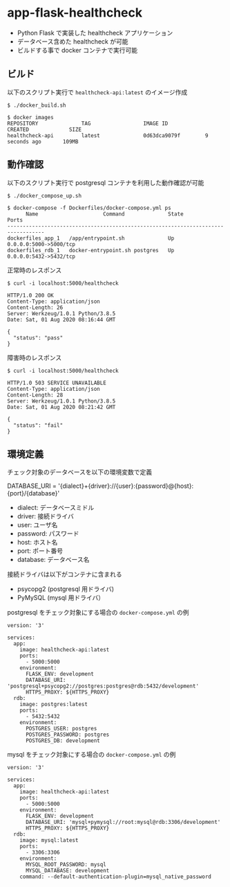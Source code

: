 # app-flask-healthcheck

- Python Flask で実装した healthcheck アプリケーション
- データベース含めた healthcheck が可能
- ビルドする事で docker コンテナで実行可能

## ビルド

以下のスクリプト実行で ```healthcheck-api:latest``` のイメージ作成

```
$ ./docker_build.sh

$ docker images
REPOSITORY              TAG                 IMAGE ID            CREATED             SIZE
healthcheck-api         latest              0d63dca9079f        9 seconds ago       109MB
```

## 動作確認

以下のスクリプト実行で postgresql コンテナを利用した動作確認が可能

```
$ ./docker_compose_up.sh

$ docker-compose -f Dockerfiles/docker-compose.yml ps
      Name                     Command              State           Ports
----------------------------------------------------------------------------------
dockerfiles_app_1   /app/entrypoint.sh              Up      0.0.0.0:5000->5000/tcp
dockerfiles_rdb_1   docker-entrypoint.sh postgres   Up      0.0.0.0:5432->5432/tcp
```

正常時のレスポンス

```
$ curl -i localhost:5000/healthcheck

HTTP/1.0 200 OK
Content-Type: application/json
Content-Length: 26
Server: Werkzeug/1.0.1 Python/3.8.5
Date: Sat, 01 Aug 2020 08:16:44 GMT

{
  "status": "pass"
}
```

障害時のレスポンス

```
$ curl -i localhost:5000/healthcheck

HTTP/1.0 503 SERVICE UNAVAILABLE
Content-Type: application/json
Content-Length: 28
Server: Werkzeug/1.0.1 Python/3.8.5
Date: Sat, 01 Aug 2020 08:21:42 GMT

{
  "status": "fail"
}
```

## 環境定義

チェック対象のデータベースを以下の環境変数で定義

DATABASE_URI = '{dialect}+{driver}://{user}:{password}@{host}:{port}/{database}'

- dialect: データベースミドル
- driver: 接続ドライバ
- user: ユーザ名
- password: パスワード
- host: ホスト名
- port: ポート番号
- database: データベース名

接続ドライバは以下がコンテナに含まれる

- psycopg2 (postgresql 用ドライバ)
- PyMySQL (mysql 用ドライバ）

postgresql をチェック対象にする場合の ```docker-compose.yml``` の例

```
version: '3'

services:
  app:
    image: healthcheck-api:latest
    ports:
      - 5000:5000
    environment:
      FLASK_ENV: development
      DATABASE_URI: 'postgresql+psycopg2://postgres:postgres@rdb:5432/development'
      HTTPS_PROXY: ${HTTPS_PROXY}
  rdb:
    image: postgres:latest
    ports:
      - 5432:5432
    environment:
      POSTGRES_USER: postgres
      POSTGRES_PASSWORD: postgres
      POSTGRES_DB: development
```

mysql をチェック対象にする場合の ```docker-compose.yml``` の例

```
version: '3'

services:
  app:
    image: healthcheck-api:latest
    ports:
      - 5000:5000
    environment:
      FLASK_ENV: development
      DATABASE_URI: 'mysql+pymysql://root:mysql@rdb:3306/development'
      HTTPS_PROXY: ${HTTPS_PROXY}
  rdb:
    image: mysql:latest
    ports:
      - 3306:3306
    environment:
      MYSQL_ROOT_PASSWORD: mysql
      MYSQL_DATABASE: development
    command: --default-authentication-plugin=mysql_native_password
```
